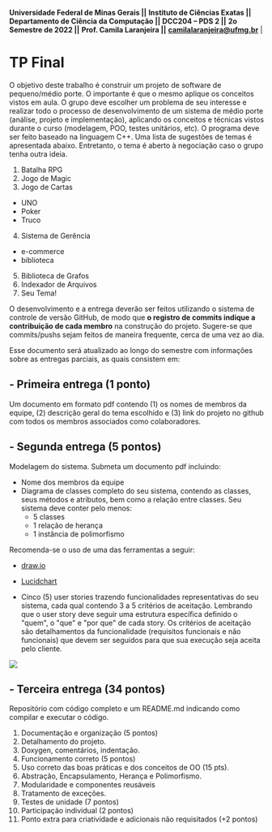**Universidade Federal de Minas Gerais ||** **Instituto de Ciências Exatas ||**
**Departamento de Ciência da Computação ||** **DCC204 – PDS 2 ||**
**2o Semestre de 2022 ||**
**Prof. Camila Laranjeira ||** [**camilalaranjeira@ufmg.br**](mailto:camilalaranjeira@ufmg.br) |


# **TP Final**

O objetivo deste trabalho é construir um projeto de software de pequeno/médio porte. O importante é que o mesmo aplique os conceitos vistos em aula. O grupo deve escolher um problema de seu interesse e realizar todo o processo de desenvolvimento de um sistema de médio porte (análise, projeto e implementação), aplicando os conceitos e técnicas vistos durante o curso (modelagem, POO, testes unitários, etc). O programa deve ser feito baseado na linguagem C++. Uma lista de sugestões de temas é apresentada abaixo. Entretanto, o tema é aberto à negociação caso o grupo tenha outra ideia.

1. Batalha RPG
2. Jogo de Magic
3. Jogo de Cartas
  - UNO
  - Poker
  - Truco
4. Sistema de Gerência
  - e-commerce
  - biblioteca
5. Biblioteca de Grafos
6. Indexador de Arquivos
7. Seu Tema!

O desenvolvimento e a entrega deverão ser feitos utilizando o sistema de controle de versão GitHub, de modo que **o registro de commits indique a contribuição de cada membro** na construção do projeto. Sugere-se que commits/pushs sejam feitos de maneira frequente, cerca de uma vez ao dia.

Esse documento será atualizado ao longo do semestre com informações sobre as entregas parciais, as quais consistem em:

## - **Primeira entrega** (1 ponto)

Um documento em formato pdf contendo (1) os nomes de membros da equipe, (2) descrição geral do tema escolhido e (3) link do projeto no github com todos os membros associados como colaboradores.

## - **Segunda entrega** (5 pontos)

Modelagem do sistema. Submeta um documento pdf incluindo:

- Nome dos membros da equipe
- Diagrama de classes completo do seu sistema, contendo as classes, seus métodos e atributos, bem como a relação entre classes. Seu sistema deve conter pelo menos:
  - 5 classes
  - 1 relação de herança
  - 1 instância de polimorfismo

Recomenda-se o uso de uma das ferramentas a seguir:

  - [draw.io](http://draw.io/)
  - [Lucidchart](https://lucid.app/)

- Cinco (5) user stories trazendo funcionalidades representativas do seu sistema, cada qual contendo 3 a 5 critérios de aceitação. Lembrando que o user story deve seguir uma estrutura específica definido o "quem", o "que" e "por que" de cada story. Os critérios de aceitação são detalhamentos da funcionalidade (requisitos funcionais e não funcionais) que devem ser seguidos para que sua execução seja aceita pelo cliente.

![](RackMultipart20221014-1-io0bzz_html_8a328b54662139e2.png)

## - **Terceira entrega** (34 pontos)

Repositório com código completo e um README.md indicando como compilar e executar o código.

1. Documentação e organização (5 pontos)
  1. Detalhamento do projeto.
  2. Doxygen, comentários, indentação.
2. Funcionamento correto (5 pontos)
3. Uso correto das boas práticas e dos conceitos de OO (15 pts).
  1. Abstração, Encapsulamento, Herança e Polimorfismo.
  2. Modularidade e componentes reusáveis
  3. Tratamento de exceções.
4. Testes de unidade (7 pontos)
5. Participação individual (2 pontos)
6. Ponto extra para criatividade e adicionais não requisitados (+2 pontos)